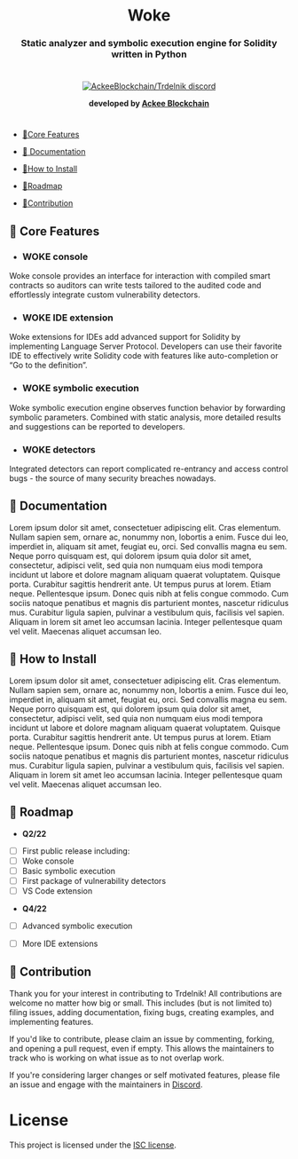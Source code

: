 <div align="center">
 
# **Woke** 
 
### Static analyzer and symbolic execution engine for Solidity written in Python
 
 
 #
  <p align="center">
   <a href="" https://discord.com/invite/h3zeeCbHYT"">
    <img src="https://discordapp.com/api/guilds/867746290678104064/widget.png?style=banner2" title="AckeeBlockchain/Trdelnik discord">
   </a>
    </p>
 
**developed by [Ackee Blockchain](https://ackeeblockchain.com)**

 #
 
</div>
 


- [📌Core Features](#-core-features)

- [📘 Documentation](#-documentation)

- [💾How to Install](#-how-to-install)

- [📆Roadmap](#-roadmap)

- [🚀Contribution](#-contribution)


## 📌 Core Features

- ### WOKE console

Woke console provides an interface for interaction with compiled smart contracts so auditors can write tests tailored to the audited code 
and effortlessly integrate custom vulnerability detectors.


- ### WOKE IDE extension

Woke extensions for IDEs add advanced support for Solidity by implementing 
Language Server Protocol. Developers can use their favorite IDE to effectively 
write Solidity code with features like auto-completion or “Go to the definition”.

- ### WOKE symbolic execution
    
Woke symbolic execution engine observes function behavior by forwarding symbolic parameters. Combined with static analysis, more detailed results and suggestions can be reported to developers.


- ### WOKE detectors

Integrated detectors can report complicated re-entrancy and access
control bugs - the source of many security breaches nowadays.

## 📘 Documentation

Lorem ipsum dolor sit amet, consectetuer adipiscing elit. Cras elementum. Nullam sapien sem, ornare ac, nonummy non, lobortis a enim. Fusce dui leo, imperdiet in, aliquam sit amet, feugiat eu, orci. Sed convallis magna eu sem. Neque porro quisquam est, qui dolorem ipsum quia dolor sit amet, consectetur, adipisci velit, sed quia non numquam eius modi tempora incidunt ut labore et dolore magnam aliquam quaerat voluptatem. Quisque porta. Curabitur sagittis hendrerit ante. Ut tempus purus at lorem. Etiam neque. Pellentesque ipsum. Donec quis nibh at felis congue commodo. Cum sociis natoque penatibus et magnis dis parturient montes, nascetur ridiculus mus. Curabitur ligula sapien, pulvinar a vestibulum quis, facilisis vel sapien. Aliquam in lorem sit amet leo accumsan lacinia. Integer pellentesque quam vel velit. Maecenas aliquet accumsan leo.


## 💾 How to Install

Lorem ipsum dolor sit amet, consectetuer adipiscing elit. Cras elementum. Nullam sapien sem, ornare ac, nonummy non, lobortis a enim. Fusce dui leo, imperdiet in, aliquam sit amet, feugiat eu, orci. Sed convallis magna eu sem. Neque porro quisquam est, qui dolorem ipsum quia dolor sit amet, consectetur, adipisci velit, sed quia non numquam eius modi tempora incidunt ut labore et dolore magnam aliquam quaerat voluptatem. Quisque porta. Curabitur sagittis hendrerit ante. Ut tempus purus at lorem. Etiam neque. Pellentesque ipsum. Donec quis nibh at felis congue commodo. Cum sociis natoque penatibus et magnis dis parturient montes, nascetur ridiculus mus. Curabitur ligula sapien, pulvinar a vestibulum quis, facilisis vel sapien. Aliquam in lorem sit amet leo accumsan lacinia. Integer pellentesque quam vel velit. Maecenas aliquet accumsan leo.

## 📆 Roadmap  

- **Q2/22**
 - [ ] First public release including:
 - [ ] Woke console
 - [ ] Basic symbolic execution
 - [ ] First package of vulnerability detectors
 - [ ] VS Code extension

- **Q4/22**
 - [ ] Advanced symbolic execution
 - [ ] More IDE extensions 


## 🚀 Contribution

Thank you for your interest in contributing to Trdelnik! All contributions are welcome no
matter how big or small. This includes (but is not limited to) filing issues,
adding documentation, fixing bugs, creating examples, and implementing features.

If you'd like to contribute, please claim an issue by commenting, forking, and
opening a pull request, even if empty. This allows the maintainers to track who
is working on what issue as to not overlap work. 

If you're considering larger changes or self motivated features, please file an issue
and engage with the maintainers in [Discord](https://discord.gg/CDTTFXCf).

# License
This project is licensed under the [ISC license](https://github.com/Ackee-Blockchain/woke/blob/main/LICENSE).
                                     
